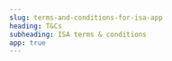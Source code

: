 ```yaml
---
slug: terms-and-conditions-for-isa-app
heading: T&Cs
subheading: ISA terms & conditions
app: true
---
```

